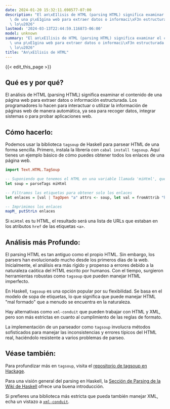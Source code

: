 ```yaml
---
date: 2024-01-20 15:32:11.698577-07:00
description: "El an\xE1lisis de HTML (parsing HTML) significa examinar el contenido\
  \ de una p\xE1gina web para extraer datos o informaci\xF3n estructurada. Los programadores\
  \ lo\u2026"
lastmod: '2024-03-13T22:44:59.116873-06:00'
model: unknown
summary: "El an\xE1lisis de HTML (parsing HTML) significa examinar el contenido de\
  \ una p\xE1gina web para extraer datos o informaci\xF3n estructurada. Los programadores\
  \ lo\u2026"
title: "An\xE1lisis de HTML"
---
```


{{< edit_this_page >}}

## Qué es y por qué?

El análisis de HTML (parsing HTML) significa examinar el contenido de una página web para extraer datos o información estructurada. Los programadores lo hacen para interactuar o utilizar la información de páginas web de manera automática, ya sea para recoger datos, integrar sistemas o para probar aplicaciones web.

## Cómo hacerlo:

Podemos usar la biblioteca `tagsoup` de Haskell para parsear HTML de una forma sencilla. Primero, instala la librería con `cabal install tagsoup`. Aquí tienes un ejemplo básico de cómo puedes obtener todos los enlaces de una página web.

```Haskell
import Text.HTML.TagSoup

-- Suponiendo que tenemos el HTML en una variable llamada 'miHtml', que es una cadena de texto
let soup = parseTags miHtml

-- Filtramos las etiquetas para obtener solo los enlaces
let enlaces = [val | TagOpen "a" attrs <- soup, let val = fromAttrib "href" attrs]

-- Imprimimos los enlaces
mapM_ putStrLn enlaces
```

Si `miHtml` es tu HTML, el resultado será una lista de URLs que estaban en los atributos `href` de las etiquetas `<a>`.

## Análisis más Profundo:

El parsing HTML es tan antiguo como el propio HTML. Sin embargo, los parsers han evolucionado mucho desde los primeros días de la web. Inicialmente, el análisis era más rígido y propenso a errores debido a la naturaleza caótica del HTML escrito por humanos. Con el tiempo, surgieron herramientas robustas como `tagsoup` que pueden manejar HTML imperfecto.

En Haskell, `tagsoup` es una opción popular por su flexibilidad. Se basa en el modelo de sopa de etiquetas, lo que significa que puede manejar HTML "mal formado" que a menudo se encuentra en la naturaleza.

Hay alternativas como `xml-conduit` que pueden trabajar con HTML y XML, pero son más estrictas en cuanto al cumplimiento de las reglas de formato.

La implementación de un parseador como `tagsoup` involucra métodos sofisticados para manejar las inconsistencias y errores típicos del HTML real, haciéndolo resistente a varios problemas de parseo.

## Véase también:

Para profundizar más en `tagsoup`, visita el [repositorio de tagsoup en Hackage](https://hackage.haskell.org/package/tagsoup).

Para una visión general del parsing en Haskell, la [Sección de Parsing de la Wiki de Haskell](https://wiki.haskell.org/Parsec) ofrece una buena introducción.

Si prefieres una biblioteca más estricta que pueda también manejar XML, echa un vistazo a [`xml-conduit`](https://hackage.haskell.org/package/xml-conduit).
